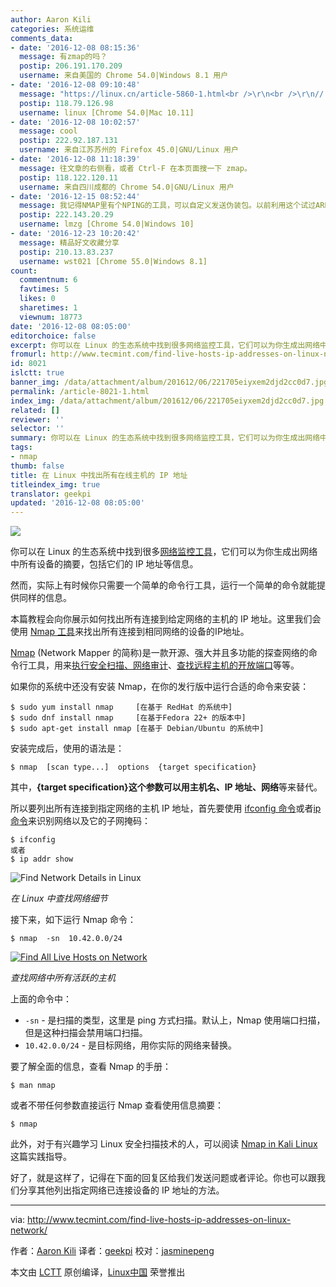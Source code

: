```yaml
---
author: Aaron Kili
categories: 系统运维
comments_data:
- date: '2016-12-08 08:15:36'
  message: 有zmap的吗？
  postip: 206.191.170.209
  username: 来自美国的 Chrome 54.0|Windows 8.1 用户
- date: '2016-12-08 09:10:48'
  message: "https://linux.cn/article-5860-1.html<br />\r\n<br />\r\n// 你看你不注册用户，没法进行站内搜索吧~"
  postip: 118.79.126.98
  username: linux [Chrome 54.0|Mac 10.11]
- date: '2016-12-08 10:02:57'
  message: cool
  postip: 222.92.187.131
  username: 来自江苏苏州的 Firefox 45.0|GNU/Linux 用户
- date: '2016-12-08 11:18:39'
  message: 往文章的右侧看，或者 Ctrl-F 在本页面搜一下 zmap。
  postip: 118.122.120.11
  username: 来自四川成都的 Chrome 54.0|GNU/Linux 用户
- date: '2016-12-15 08:52:44'
  message: 我记得NMAP里有个NPING的工具，可以自定义发送伪装包。以前利用这个试过ARP。后来笔记没有了。不知道站里有这个工具的介绍吗？
  postip: 222.143.20.29
  username: lmzg [Chrome 54.0|Windows 10]
- date: '2016-12-23 10:20:42'
  message: 精品好文收藏分享
  postip: 210.13.83.237
  username: wst021 [Chrome 55.0|Windows 8.1]
count:
  commentnum: 6
  favtimes: 5
  likes: 0
  sharetimes: 1
  viewnum: 18773
date: '2016-12-08 08:05:00'
editorchoice: false
excerpt: 你可以在 Linux 的生态系统中找到很多网络监控工具，它们可以为你生成出网络中所有设备的摘要，包括它们的 IP 地址等信息。然而，实际上有时候你只需要一个简单的命令行工具，运行一个简单的命令就能提供同样的信息。
fromurl: http://www.tecmint.com/find-live-hosts-ip-addresses-on-linux-network/
id: 8021
islctt: true
banner_img: /data/attachment/album/201612/06/221705eiyxem2djd2cc0d7.jpg
permalink: /article-8021-1.html
index_img: /data/attachment/album/201612/06/221705eiyxem2djd2cc0d7.jpg.thumb.jpg
related: []
reviewer: ''
selector: ''
summary: 你可以在 Linux 的生态系统中找到很多网络监控工具，它们可以为你生成出网络中所有设备的摘要，包括它们的 IP 地址等信息。然而，实际上有时候你只需要一个简单的命令行工具，运行一个简单的命令就能提供同样的信息。
tags:
- nmap
thumb: false
title: 在 Linux 中找出所有在线主机的 IP 地址
titleindex_img: true
translator: geekpi
updated: '2016-12-08 08:05:00'
---
```


![](/data/attachment/album/201612/06/221705eiyxem2djd2cc0d7.jpg)


你可以在 Linux 的生态系统中找到很多[网络监控工具](https://linux.cn/toindex_img-linux-system-performance-monitoring.html)，它们可以为你生成出网络中所有设备的摘要，包括它们的 IP 地址等信息。


然而，实际上有时候你只需要一个简单的命令行工具，运行一个简单的命令就能提供同样的信息。


本篇教程会向你展示如何找出所有连接到给定网络的主机的 IP 地址。这里我们会使用 [Nmap 工具](http://www.tecmint.com/nmap-network-security-scanner-in-kali-linux/)来找出所有连接到相同网络的设备的IP地址。


[Nmap](/article-7960-1.html) (Network Mapper 的简称)是一款开源、强大并且多功能的探查网络的命令行工具，用来[执行安全扫描、网络审计](http://www.tecmint.com/audit-network-performance-security-and-troubleshooting-in-linux/)、[查找远程主机的开放端口](http://www.tecmint.com/find-open-ports-in-linux/)等等。


如果你的系统中还没有安装 Nmap，在你的发行版中运行合适的命令来安装：



```
$ sudo yum install nmap     [在基于 RedHat 的系统中]
$ sudo dnf install nmap     [在基于Fedora 22+ 的版本中]
$ sudo apt-get install nmap [在基于 Debian/Ubuntu 的系统中]

```

安装完成后，使用的语法是：



```
$ nmap  [scan type...]  options  {target specification}

```

其中，**{target specification}**这个参数可以用**主机名、IP 地址、网络**等来替代。


所以要列出所有连接到指定网络的主机 IP 地址，首先要使用 [ifconfig 命令](http://www.tecmint.com/ifconfig-command-examples/)或者[ip 命令](http://www.tecmint.com/ip-command-examples/)来识别网络以及它的子网掩码：



```
$ ifconfig
或者
$ ip addr show

```

![Find Network Details in Linux](/data/attachment/album/201612/08/090909axrkfdr3ynjnbnzx.png)


*在 Linux 中查找网络细节*


接下来，如下运行 Nmap 命令：



```
$ nmap  -sn  10.42.0.0/24

```

 [![Find All Live Hosts on Network](/data/attachment/album/201612/06/221731agtnqp13ttz1c2zn.png)](http://www.tecmint.com/wp-content/uploads/2016/11/Find-All-Live-Hosts-on-Network.png) 


*查找网络中所有活跃的主机*


上面的命令中：


* `-sn` - 是扫描的类型，这里是 ping 方式扫描。默认上，Nmap 使用端口扫描，但是这种扫描会禁用端口扫描。
* `10.42.0.0/24` - 是目标网络，用你实际的网络来替换。


要了解全面的信息，查看 Nmap 的手册：



```
$ man nmap

```

或者不带任何参数直接运行 Nmap 查看使用信息摘要：



```
$ nmap

```

此外，对于有兴趣学习 Linux 安全扫描技术的人，可以阅读 [Nmap in Kali Linux](http://www.tecmint.com/nmap-network-security-scanner-in-kali-linux/) 这篇实践指导。


好了，就是这样了，记得在下面的回复区给我们发送问题或者评论。你也可以跟我们分享其他列出指定网络已连接设备的 IP 地址的方法。




---


via: <http://www.tecmint.com/find-live-hosts-ip-addresses-on-linux-network/>


作者：[Aaron Kili](http://www.tecmint.com/author/aaronkili/) 译者：[geekpi](https://github.com/geekpi) 校对：[jasminepeng](https://github.com/jasminepeng)


本文由 [LCTT](https://github.com/LCTT/TranslateProject) 原创编译，[Linux中国](https://linux.cn/) 荣誉推出